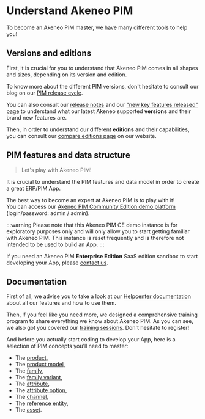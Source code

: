 # Understand Akeneo PIM

To become an Akeneo PIM master, we have many different tools to help you!

## Versions and editions

First, it is crucial for you to understand that Akeneo PIM comes in all shapes and sizes, depending on its version and edition.

To know more about the different PIM versions, don't hesitate to consult our blog on our [PIM release cycle](https://www.akeneo.com/blog/akeneo-introduces-a-simpler-product-release-cycle/).

You can also consult our [release notes](https://www.akeneo.com/release-notes/) and our ["new key features released" page](https://help.akeneo.com/pim/serenity/whats-new.html) to understand what our latest Akeneo supported **versions** and their brand new features are.

Then, in order to understand our different **editions** and their capabilities, you can consult our [compare editions page](https://www.akeneo.com/compare-editions/) on our website.

## PIM features and data structure

>Let's play with Akeneo PIM!

It is crucial to understand the PIM features and data model in order to create a great ERP/PIM App.

The best way to become an expert at Akeneo PIM is to play with it!  
You can access our [Akeneo PIM Community Edition demo platform](https://demo.akeneo.com) (login/password: admin / admin).

:::warning
Please note that this Akeneo PIM CE demo instance is for exploratory purposes only and will only allow you to start getting familiar with Akeneo PIM. This instance is reset frequently and is therefore not intended to be used to build an App.
:::

If you need an Akeneo PIM **Enterprise Edition** SaaS edition sandbox to start developing your App, please [contact us](https://www.akeneo.com/contact/).

## Documentation

First of all, we advise you to take a look at our [Helpcenter documentation](https://help.akeneo.com/pim/index.html) about all our features and how to use them.

Then, if you feel like you need more, we designed a comprehensive training program to share everything we know about Akeneo PIM. As you can see, we also got you covered our [training sessions](https://www.akeneo.com/training/). Don't hesitate to register!

And before you actually start coding to develop your App, here is a selection of PIM concepts you'll need to master:
- The [product](/concepts/products.html#product),
- The [product model](/concepts/products.html#product-model),
- The [family](/concepts/catalog-structure.html#family),
- The [family variant](/concepts/catalog-structure.html#family-variant),
- The [attribute](/concepts/catalog-structure.html#attribute),
- The [attribute option](/concepts/catalog-structure.html#attribute-option),
- The [channel](/concepts/target-market-settings.html#channel),
- The [reference entity](/concepts/reference-entities.html),
- The [asset](/concepts/asset-manager.html).
